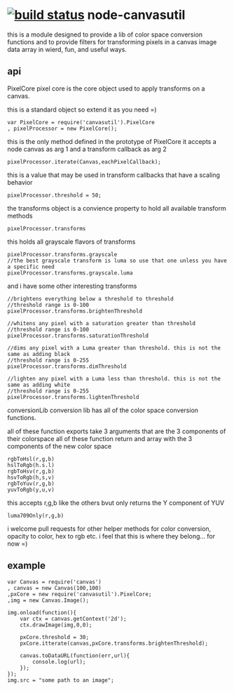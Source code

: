 [![build status](https://secure.travis-ci.org/soldair/node-canvasutil.png)](http://travis-ci.org/soldair/node-canvasutil)
node-canvasutil
===============

this is a module designed to provide a lib of color space conversion functions and
to provide filters for transforming pixels in a canvas image data array in wierd, fun, and useful ways.

api
-------

PixelCore
pixel core is the core object used to apply transforms on a canvas.

this is a standard object so extend it as you need =)

	var PixelCore = require('canvasutil').PixelCore
	, pixelProcessor = new PixelCore();

this is the only method defined in the prototype of PixelCore
it accepts a node canvas as arg 1 and a transform callback as arg 2

	pixelProcessor.iterate(Canvas,eachPixelCallback);

this is a value that may be used in transform callbacks that have a scaling behavior

	pixelProcessor.threshold = 50;

the transforms object is a convience property to hold all available transform methods

	pixelProcessor.transforms

this holds all grayscale flavors of transforms

	pixelProcessor.transforms.grayscale
	//the best grayscale transform is luma so use that one unless you have a specific need
	pixelProcessor.transforms.grayscale.luma

and i have some other interesting transforms

	//brightens everything below a threshold to threshold
	//threshold range is 0-100
	pixelProcessor.transforms.brightenThreshold

	//whitens any pixel with a saturation greater than threshold
	//threshold range is 0-100
	pixelProcessor.transforms.saturationThreshold

	//dims any pixel with a Luma greater than threshold. this is not the same as adding black
	//threshold range is 0-255
	pixelProcessor.transforms.dimThreshold

	//lighten any pixel with a Luma less than threshold. this is not the same as adding white
	//threshold range is 0-255
	pixelProcessor.transforms.lightenThreshold


conversionLib
conversion lib has all of the color space conversion functions.

all of these function exports take 3 arguments that are the 3 components of their colorspace
all of these function return and array with the 3 components of the new color space

	rgbToHsl(r,g,b)
	hslToRgb(h.s.l)
	rgbToHsv(r,g,b)
	hsvToRgb(h,s,v)
	rgbToYuv(r,g,b)
	yuvToRgb(y,u,v)

this accepts r,g,b like the others bvut only returns the Y component of YUV

	luma709Only(r,g,b)

i welcome pull requests for other helper methods for color conversion, opacity to color, hex to rgb etc.
i feel that this is where they belong... for now =)

example
-------

	var Canvas = require('canvas')
	, canvas = new Canvas(100,100)
	,pxCore = new require('canvasutil').PixelCore;
	,img = new Canvas.Image();

	img.onload(function(){
		var ctx = canvas.getContext('2d');
		ctx.drawImage(img,0,0);

		pxCore.threshold = 30;
		pxCore.itterate(canvas,pxCore.transforms.brightenThreshold);

		canvas.toDataURL(function(err,url){
			console.log(url);
		});
	});
	img.src = "some path to an image";
